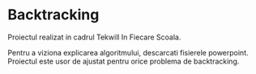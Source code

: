 # Backtracking
Proiectul realizat in cadrul Tekwill In Fiecare Scoala.

Pentru a viziona explicarea algoritmului, descarcati fisierele powerpoint.
Proiectul este usor de ajustat pentru orice problema de backtracking.
